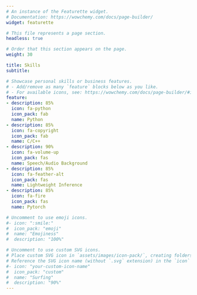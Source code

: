 ```yaml
---
# An instance of the Featurette widget.
# Documentation: https://wowchemy.com/docs/page-builder/
widget: featurette

# This file represents a page section.
headless: true

# Order that this section appears on the page.
weight: 30

title: Skills
subtitle:

# Showcase personal skills or business features.
# - Add/remove as many `feature` blocks below as you like.
# - For available icons, see: https://wowchemy.com/docs/page-builder/#icons
feature:
- description: 85%
  icon: fa-python
  icon_pack: fab
  name: Python
- description: 85%
  icon: fa-copyright
  icon_pack: fab
  name: C/C++
- description: 90%
  icon: fa-volume-up
  icon_pack: fas
  name: Speech/Audio Background
- description: 85%
  icon: fa-feather-alt
  icon_pack: fas
  name: Lightweight Inference
- description: 85%
  icon: fa-fire
  icon_pack: fas
  name: Pytorch

# Uncomment to use emoji icons.
#- icon: ":smile:"
#  icon_pack: "emoji"
#  name: "Emojiness"
#  description: "100%"  

# Uncomment to use custom SVG icons.
# Place custom SVG icon in `assets/images/icon-pack/`, creating folders if necessary.
# Reference the SVG icon name (without `.svg` extension) in the `icon` field.
#- icon: "your-custom-icon-name"
#  icon_pack: "custom"
#  name: "Surfing"
#  description: "90%"
---
```

